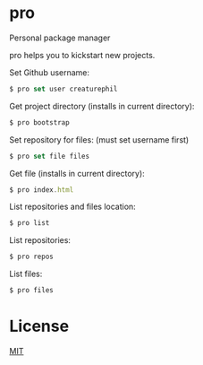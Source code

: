 # pro

Personal package manager

pro helps you to kickstart new projects.

Set Github username:

```js
$ pro set user creaturephil
```

Get project directory (installs in current directory):

```js
$ pro bootstrap
```

Set repository for files: (must set username first)

```js
$ pro set file files
```

Get file (installs in current directory):

```js
$ pro index.html
```

List repositories and files location:

```js
$ pro list
```

List repositories:

```js
$ pro repos
```

List files:

```js
$ pro files
```

# License

[MIT](LICENSE)

